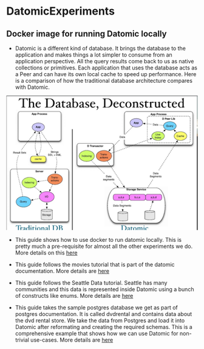 # DatomicExperiments

## Docker image for running Datomic locally 

* Datomic is a different kind of database. It brings the database to the application and makes things a lot simpler to consume from an application perspective. All the query results come back to us as native collections or primitives. Each application that uses the database acts as a Peer and can have its own local cache to speed up performance. Here is a comparison of how the traditional database architecture compares with Datomic. 

<img src="./DatomicInMem/images/datomic_db_deconstructed.png" />

* This guide shows how to use docker to run datomic locally. This is pretty much a pre-requisite for almost all the other experiments we do. More details on this <a href="./docker-run/README.md">here</a>

* This guide follows the movies tutorial that is part of the datomic documentation. More details are <a href="./DatomicExperiments/README.md">here</a>

* This guide follows the Seattle Data tutorial. Seattle has many communities and this data is represented inside Datomic using a bunch of constructs like enums. More details are <a href="./DatomicExperiments/Seattle-Data.md">here</a>

* This guide takes the sample postgres database we get as part of postgres documentation. It is called dvdrental and contains data about the dvd rental store. We take the data from Postgres and load it into Datomic after reformating and creating the required schemas. This is a comprehensive example that shows how we can use Datomic for non-trivial use-cases. More details are <a href="./DatomicExperiments/DVD_Rental.md">here</a>
